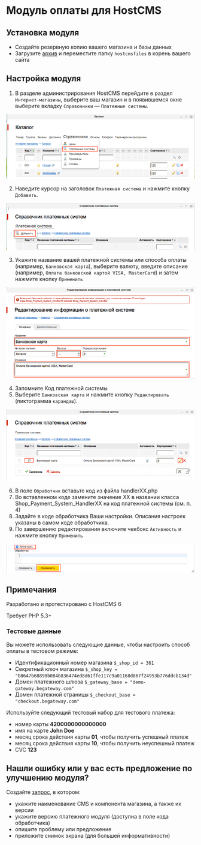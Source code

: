 # Модуль оплаты для HostCMS

## Установка модуля

  * Создайте резервную копию вашего магазина и базы данных
  * Загрузите [архив](ihttps://raw.githubusercontent.com/beGateway/hostcms-payment-module/master/hostcms-payment-module.zip) и переместите папку `hostcmsfiles` в корень вашего сайта

## Настройка модуля

1. В разделе администрирования HostCMS перейдите в раздел `Интернет-магазины`, выберите ваш магазин и в появившемся окне выберите вкладку `Справочники` — `Платежные системы`.

  ![Шаг 1](https://github.com/beGateway/hostcms-payment-module/raw/master/doc/pic1.png)

2. Наведите курсор на заголовок `Платежная система` и нажмите кнопку `Добавить`.

  ![Шаг 2](https://github.com/beGateway/hostcms-payment-module/raw/master/doc/pic2.png)

3. Укажите название вашей платежной системы или способа оплаты (например, `Банковская карта`), выберите валюту, введите описание (например, `Оплата банковской картой VISA, MasterCard`) и затем нажмите кнопку `Применить`

  ![Шаг 3](https://github.com/beGateway/hostcms-payment-module/raw/master/doc/pic3.png)

4. Запомните Код платежной системы
5. Выберите `Банковская карта` и нажмите кнопку `Редактировать` (пиктограмма `карандаш`).

  ![Шаг 5](https://github.com/beGateway/hostcms-payment-module/raw/master/doc/pic5.png)

6. В поле `Обработчик` вставьте код из файла handlerXX.php
7. Во вставленном коде замените значение XX в названии класса Shop_Payment_System_HandlerXX на код платежной системы (см. п. 4)
8. Задайте в коде обработчика Ваши настройки. Описания настроек указаны в самом коде обработчика.
9. По завершению редактирования включите чекбокс `Активность` и нажмите кнопку `Применить`

  ![Шаг 9](https://github.com/beGateway/hostcms-payment-module/raw/master/doc/pic9.png)

## Примечания

Разработано и протестировано c HostCMS 6

Требует PHP 5.3+

### Тестовые данные

Вы можете использовать следующие данные, чтобы настроить способ оплаты в
тестовом режиме:

  * Идентификационный номер магазина `$_shop_id = 361`
  * Секретный ключ магазина `$_shop_key = "b8647b68898b084b836474ed8d61ffe117c9a01168d867f24953b776ddcb134d"`
  * Домен платежного шлюза `$_gateway_base = "demo-gateway.begateway.com"`
  * Домен платежной страницы `$_checkout_base = "checkout.begateway.com"`

Используйте следующий тестовый набор для тестового платежа:

  * номер карты __4200000000000000__
  * имя на карте __John Doe__
  * месяц срока действия карты __01__, чтобы получить успешный платеж
  * месяц срока действия карты __10__, чтобы получить неуспешный платеж
  * CVC __123__

## Нашли ошибку или у вас есть предложение по улучшению модуля?

Создайте [запрос](https://github.com/beGateway/hostcms-payment-module/issues/new), в котором:

  * укажите наименование CMS и компонента магазина, а также их версии
  * укажите версию платежного модуля (доступна в поле кода обработчика)
  * опишите проблему или предложение
  * приложите снимок экрана (для большей информативности)
